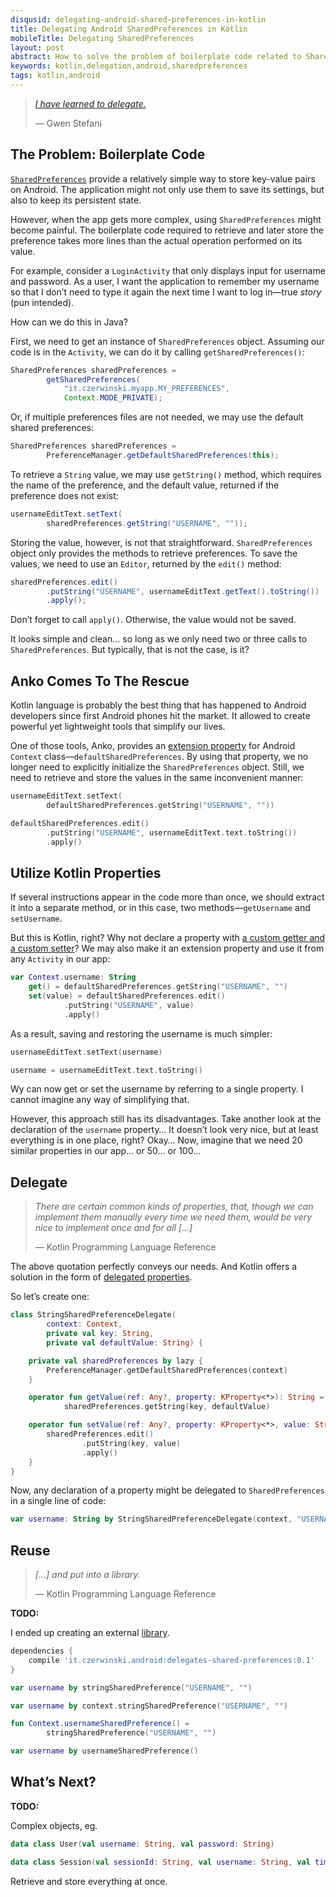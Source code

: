 ```yaml
---
disqusid: delegating-android-shared-preferences-in-kotlin
title: Delegating Android SharedPreferences in Kotlin
mobileTitle: Delegating SharedPreferences
layout: post
abstract: How to solve the problem of boilerplate code related to SharedPreferences in Android applications
keywords: kotlin,delegation,android,sharedpreferences
tags: kotlin,android
---
```


> [_I have learned to delegate._](https://www.brainyquote.com/quotes/quotes/g/gwenstefan468230.html)
>
> — Gwen Stefani

## The Problem: Boilerplate Code

[`SharedPreferences`](https://developer.android.com/reference/android/content/SharedPreferences.html)
provide a relatively simple way to store key-value pairs on Android.
The application might not only use them to save its settings, but also to keep its persistent state.

However, when the app gets more complex, using `SharedPreferences` might become painful.
The boilerplate code required to retrieve and later store the preference takes more lines
than the actual operation performed on its value.

For example, consider a `LoginActivity` that only displays input for username and password.
As a user, I want the application to remember my username so that I don’t need to type it again
the next time I want to log in—true _story_ (pun intended).

How can we do this in Java?

First, we need to get an instance of `SharedPreferences` object. Assuming our code is in the `Activity`,
we can do it by calling `getSharedPreferences()`:

```java
SharedPreferences sharedPreferences =
        getSharedPreferences(
            "it.czerwinski.myapp.MY_PREFERENCES",
            Context.MODE_PRIVATE);
```

Or, if multiple preferences files are not needed, we may use the default shared preferences:

```java
SharedPreferences sharedPreferences =
        PreferenceManager.getDefaultSharedPreferences(this);
```

To retrieve a `String` value, we may use `getString()` method, which requires the name
of the preference, and the default value, returned if the preference does not exist:

```java
usernameEditText.setText(
        sharedPreferences.getString("USERNAME", ""));
```

Storing the value, however, is not that straightforward. `SharedPreferences` object only provides
the methods to retrieve preferences. To save the values, we need to use an `Editor`,
returned by the `edit()` method:

```java
sharedPreferences.edit()
        .putString("USERNAME", usernameEditText.getText().toString())
        .apply();
```

Don’t forget to call `apply()`. Otherwise, the value would not be saved.

It looks simple and clean… so long as we only need two or three calls to `SharedPreferences`.
But typically, that is not the case, is it?

## Anko Comes To The Rescue

Kotlin language is probably the best thing that has happened to Android developers
since first Android phones hit the market. It allowed to create powerful
yet lightweight tools that simplify our lives.

One of those tools, Anko, provides an
[extension property](https://kotlinlang.org/docs/reference/extensions.html#extension-properties)
for Android `Context` class—`defaultSharedPreferences`. By using that property,
we no longer need to explicitly initialize the `SharedPreferences` object.
Still, we need to retrieve and store the values in the same inconvenient manner:

```kotlin
usernameEditText.setText(
        defaultSharedPreferences.getString("USERNAME", ""))
```

```kotlin
defaultSharedPreferences.edit()
        .putString("USERNAME", usernameEditText.text.toString())
        .apply()
```

## Utilize Kotlin Properties

If several instructions appear in the code more than once, we should extract it into a separate method,
or in this case, two methods—`getUsername` and `setUsername`.

But this is Kotlin, right? Why not declare a property with
[a custom getter and a custom setter](https://kotlinlang.org/docs/reference/properties.html#getters-and-setters)?
We may also make it an extension property and use it from any `Activity` in our app:

```kotlin
var Context.username: String
    get() = defaultSharedPreferences.getString("USERNAME", "")
    set(value) = defaultSharedPreferences.edit()
            .putString("USERNAME", value)
            .apply()
```

As a result, saving and restoring the username is much simpler:

```kotlin
usernameEditText.setText(username)
```

```kotlin
username = usernameEditText.text.toString()
```

Wy can now get or set the username by referring to a single property.
I cannot imagine any way of simplifying that.

However, this approach still has its disadvantages.
Take another look at the declaration of the `username` property…
It doesn’t look very nice, but at least everything is in one place, right?
Okay… Now, imagine that we need 20 similar properties in our app… or 50… or 100…

## Delegate

> _There are certain common kinds of properties, that, though we can implement them manually
> every time we need them, would be very nice to implement once and for all […]_
>
> — Kotlin Programming Language Reference

The above quotation perfectly conveys our needs. And Kotlin offers a solution in the form of
[delegated properties](https://kotlinlang.org/docs/reference/delegated-properties.html).

So let’s create one:

```kotlin
class StringSharedPreferenceDelegate(
        context: Context,
        private val key: String,
        private val defaultValue: String) {

    private val sharedPreferences by lazy {
        PreferenceManager.getDefaultSharedPreferences(context)
    }

    operator fun getValue(ref: Any?, property: KProperty<*>): String =
            sharedPreferences.getString(key, defaultValue)

    operator fun setValue(ref: Any?, property: KProperty<*>, value: String): Unit {
        sharedPreferences.edit()
                .putString(key, value)
                .apply()
    }
}
```

Now, any declaration of a property might be delegated to `SharedPreferences` in a single line of code:

```kotlin
var username: String by StringSharedPreferenceDelegate(context, "USERNAME", "")
```

## Reuse

> _[…] and put into a library._
>
> — Kotlin Programming Language Reference

**TODO:**

I ended up creating an external
[library](https://github.com/sczerwinski/android-delegates-shared-preferences/tree/master).

```gradle
dependencies {
    compile 'it.czerwinski.android:delegates-shared-preferences:0.1'
}
```

```kotlin
var username by stringSharedPreference("USERNAME", "")
```

```kotlin
var username by context.stringSharedPreference("USERNAME", "")
```

```kotlin
fun Context.usernameSharedPreference() =
        stringSharedPreference("USERNAME", "")
```

```kotlin
var username by usernameSharedPreference()
```

## What’s Next?

**TODO:**

Complex objects, eg.

```kotlin
data class User(val username: String, val password: String)

data class Session(val sessionId: String, val username: String, val timeout: Date)
```

Retrieve and store everything at once.
